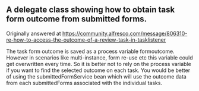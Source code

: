 ## A delegate class showing how to obtain task form outcome from submitted forms.
Originally answered at https://community.alfresco.com/message/806310-re-how-to-access-the-outcome-of-a-review-task-in-tasklistener

The task form outcome is saved as a process variable form<formid>outcome. However in scenarios like multi-instance, form re-use etc this variable could get overwritten every time. So it is better not to rely on the process variable if you want to find the selected outcome on each task. You would be better of using the 
submittedFormService bean which will use the outcome data from each submittedForms associated with the individual tasks. 